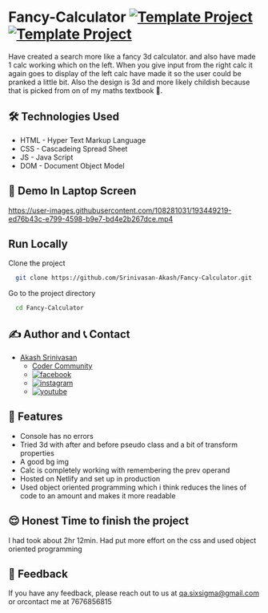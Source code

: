 # Fancy-Calculator [![Template Project](https://img.shields.io/badge/Web-App-red)](http://www.gnu.org/licenses/agpl-3.0) [![Template Project](https://img.shields.io/badge/Technologies%20-HTML%2FCSS%2FJS-brightgreen)](http://www.gnu.org/licenses/agpl-3.0)

Have created a search more like a fancy 3d calculator. and also have made 1 calc working which on the left. When you give input from the right calc it again goes to display of the left calc have made it so the user could be pranked a little bit. Also the design is 3d and more likely childish because that is picked from on of my maths textbook 📔. 

## 🛠 Technologies Used
  - HTML - Hyper Text Markup Language
  - CSS - Cascadeing Spread Sheet
  - JS - Java Script
  - DOM - Document Object Model

## 🚩 Demo In Laptop Screen

https://user-images.githubusercontent.com/108281031/193449219-ed76b43c-e799-4598-b9e7-bd4e2b267dce.mp4

## Run Locally

Clone the project

```bash
  git clone https://github.com/Srinivasan-Akash/Fancy-Calculator.git
```

Go to the project directory

```bash
  cd Fancy-Calculator
```
## ✍️ Author and 📞 Contact
- [Akash Srinivasan](https://www.github.com/octokatherine)
    - [Coder Community](https://web.codercommunity.io/user/62d568cb998d86c8883a2766?tab=posts)
    - [![facebook](https://img.shields.io/badge/Facebook-0A66C2?style=for-the-badge&logo=facebook&logoColor=white)](https://www.facebook.com/profile.php?id=100083429257499)
    - [![instagram](https://img.shields.io/badge/Instagram-0A66C2?style=for-the-badge&logo=instagram&logoColor=white)](https://www.instagram.com/akash_prashanthi/)
    - [![youtube](https://img.shields.io/badge/YouTube-ff0000?style=for-the-badge&logo=youtube&logoColor=white)](https://www.youtube.com/channel/UCAv1QdzDgV6MjA60CRtfkIg)

## 📝 Features

- Console has no errors
- Tried 3d with after and before pseudo class and a bit of transform properties
- A good bg img
- Calc is completely working with remembering the prev operand
- Hosted on Netlify and set up in production
- Used object oriented programming which i think reduces the lines of code to an amount and makes it more readable

## 😌 Honest Time to finish the project
I had took about 2hr 12min. Had put more effort on the css and used object oriented programming

## 👀 Feedback
If you have any feedback, please reach out to us at qa.sixsigma@gmail.com or orcontact me at 7676856815
